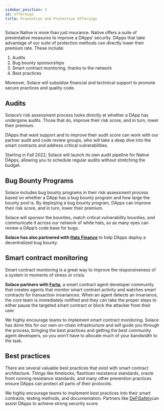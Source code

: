 ```yaml
---
sidebar_position: 3
id: offernigs
title: Prevention and Protection Offerings
---
```


Solace Native is more than just insurance. Native offers a suite of preventative measures to improve a DApps’ security. DApps that take advantage of our suite of protection methods can directly lower their premium rate. These include: 
1. Audits
2. Bug bounty sponsorships 
3. Smart contract monitoring, thanks to the  network
4. Best practices

Moreover, Solace will subsidize financial and technical support to promote secure practices and quality code.
## Audits
Solace’s risk assessment process looks directly at whether a DApp has undergone audits. Those that do, improve their risk score, and in turn, lower their premium.

DApps that want support and to improve their audit score can work with our partner audit and code review groups, who will take a deep dive into the smart contracts and address critical vulnerabilities.

Starting in Fall 2022, Solace will launch its own audit pipeline for Native DApps, allowing you to schedule regular audits without stretching the budget.

## Bug Bounty Programs
Solace includes bug bounty programs in their risk assessment process based on whether a DApp has a bug bounty program and how large the bounty pool is. By deploying a bug bounty program, DApps can improve their risk score, and in turn, lower their premium.

Solace will sponsor the bounties, match critical vulnerability bounties, and communicate it across our network of white hats, so as many eyes can review a DApp’s code base for bugs.

**Solace has also partnered with [Hats Finance](https://hats.finance/)** to help DApps deploy a decentralized bug bounty.

## Smart contract monitoring  

Smart contract monitoring is a great way to improve the responsiveness of a system in moments of stress or crisis. 

**Solace partners with [Forta](https://forta.org/)**, a smart contract agent developer community that creates agents that monitor smart contract activity and watches smart contracts for transaction invariances. When an agent detects an invariance, the core team is immediately notified and they can take the proper steps to either pause the targeted smart contract or block the attacker from their user.

We highly encourage teams to implement smart contract monitoring. Solace has done this for our own on-chain infrastructure and will guide you through the process, bringing the best practices and getting the best community agent developers, so you won’t have to allocate much of your bandwidth to the task.

## Best practices

There are several valuable best practices that exist with smart contract architecture. Things like timelocks, flashloan resistance standards, oracle front running resistance standards, and many other prevention practices ensure DApps can protect all parts of their protocols. 

We highly encourage teams to implement best practices into their smart contracts, testing methods, and documentation. Partners like [DeFiSafety](https://www.defisafety.com/)can assist DApps to achieve strong security score.





